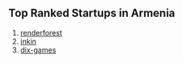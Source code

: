 ## Top Ranked Startups in Armenia

1. [renderforest](http://www.startupranking.com/renderforest)
2. [inkin](http://www.startupranking.com/inkin)
3. [dix-games](http://www.startupranking.com/dix-games)

